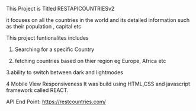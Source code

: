 This Project is Titled  RESTAPICOUNTRIESv2

it focuses on all the countries in the world and its detailed information such as their population , capital etc 

This project funtionalites includes
1. Searching for a specific Country

2. fetching countries based on thier region eg Europe, Africa etc

3.ability to switch between dark and lightmodes

4 Mobile View Responsiveness
It was build using HTML,CSS and javascript framework called REACT.

API End Point: https://restcountries.com/

